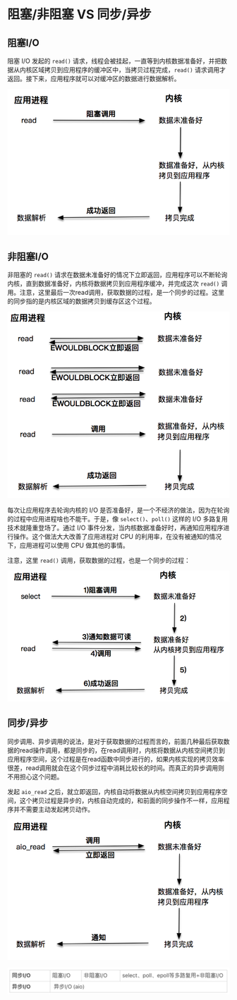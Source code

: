 # 阻塞/非阻塞 VS 同步/异步

## 阻塞I/O

阻塞 I/O 发起的 `read()` 请求，线程会被挂起，一直等到内核数据准备好，并把数据从内核区域拷贝到应用程序的缓冲区中，当拷贝过程完成，`read()` 请求调用才返回。接下来，应用程序就可以对缓冲区的数据进行数据解析。

![](./img/blcokIO.png)

## 非阻塞I/O

非阻塞的 `read()` 请求在数据未准备好的情况下立即返回，应用程序可以不断轮询内核，直到数据准备好，内核将数据拷贝到应用程序缓冲，并完成这次 `read()` 调用。注意，这里最后一次read调用，获取数据的过程，是一个同步的过程。这里的同步指的是内核区域的数据拷贝到缓存区这个过程。

![](./img/nonblockIO.png)

每次让应用程序去轮询内核的 I/O 是否准备好，是一个不经济的做法，因为在轮询的过程中应用进程啥也不能干。于是，像 `select()`、`poll()` 这样的 I/O 多路复用技术就隆重登场了。通过 I/O 事件分发，当内核数据准备好时，再通知应用程序进行操作。这个做法大大改善了应用进程对 CPU 的利用率，在没有被通知的情况下，应用进程可以使用 CPU 做其他的事情。

注意，这里 `read()` 调用，获取数据的过程，也是一个同步的过程：

![](./img/nonblockIO_2.png)

## 同步/异步

同步调用、异步调用的说法，是对于获取数据的过程而言的，前面几种最后获取数据的read操作调用，都是同步的，在read调用时，内核将数据从内核空间拷贝到应用程序空间，这个过程是在read函数中同步进行的，如果内核实现的拷贝效率很差，read调用就会在这个同步过程中消耗比较长的时间。而真正的异步调用则不用担心这个问题。

发起 `aio_read` 之后，就立即返回，内核自动将数据从内核空间拷贝到应用程序空间，这个拷贝过程是异步的，内核自动完成的，和前面的同步操作不一样，应用程序并不需要主动发起拷贝动作。

![](./img/aio.png)

![](./img/sync_async.png)





























